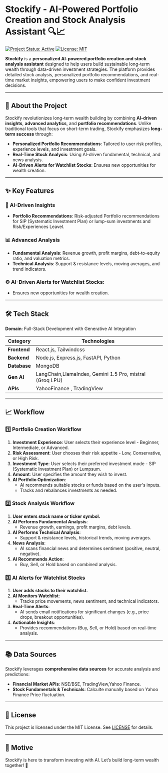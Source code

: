 # Stockify - AI-Powered Portfolio Creation and Stock Analysis Assistant 🔍📈

[![Project Status: Active](https://img.shields.io/badge/status-active-success.svg)]()
[![License: MIT](https://img.shields.io/badge/license-MIT-blue.svg)](https://opensource.org/licenses/MIT)

**Stockify** is a **personalized AI-powered portfolio creation and stock analysis assistant** designed to help users build sustainable long-term wealth through data-driven investment strategies. The platform provides detailed stock analysis, personalized portfolio recommendations, and real-time market insights, empowering users to make confident investment decisions.

---

## 🚀 **About the Project**

Stockify revolutionizes long-term wealth building by combining **AI-driven insights**, **advanced analytics**, and **portfolio recommendations**. Unlike traditional tools that focus on short-term trading, Stockify emphasizes **long-term success** through:

- **Personalized Portfolio Recommendations**: Tailored to user risk profiles, experience levels, and investment goals.
- **Real-Time Stock Analysis**: Using AI-driven fundamental, technical, and news analysis.
- **AI-Driven Alerts for Watchlist Stocks**: Ensures new opportunities for wealth creation.

---

## ✨ **Key Features**

### 🤖 **AI-Driven Insights**
- **Portfolio Recommendations**: Risk-adjusted Portfolio recommendations for SIP (Systematic Investment Plan) or lump-sum investments and Risk/Experiences Leavel.


### 📊 **Advanced Analysis**
- **Fundamental Analysis**: Revenue growth, profit margins, debt-to-equity ratio, and valuation metrics.
- **Technical Analysis**: Support & resistance levels, moving averages, and trend indicators.


### ⚙️ **AI-Driven Alerts for Watchlist Stocks**:
- Ensures new opportunities for wealth creation.

---

## 🛠 **Tech Stack**

**Domain**: Full-Stack Development with Generative AI Integration

| Category          | Technologies                                                                 |
|-------------------|------------------------------------------------------------------------------|
| **Frontend**      | React.js, Tailwindcss                                          |
| **Backend**       | Node.js, Express.js, FastAPI, Python                                         |
| **Database**      | MongoDB                                                                      |
| **Gen AI**         | LangChain,LlamaIndex, Gemini 1.5 Pro, mistral  (Groq LPU)|
| **APIs**          | YahooFinance  , TradingView |                                                                                                

---

## 📈 **Workflow**

### 1️⃣ **Portfolio Creation Workflow**
1. **Investment Experience**: User selects their experience level - Beginner, Intermediate, or Advanced.
2. **Risk Assessment**: User chooses their risk appetite - Low, Conservative, or High Risk.
3. **Investment Type**: User selects their preferred investment mode - SIP (Systematic Investment Plan) or Lumpsum.
4. **Amount**: User specifies the amount they wish to invest.
5. **AI Portfolio Optimization**:
   - AI recommends suitable stocks or funds based on the user's inputs.
   - Tracks and rebalances investments as needed.

### 2️⃣ **Stock Analysis Workflow**
1. **User enters stock name or ticker symbol.**
2. **AI Performs Fundamental Analysis**:
   - Revenue growth, earnings, profit margins, debt levels.
3. **AI Performs Technical Analysis**:
   - Support & resistance levels, historical trends, moving averages.
4. **News Analysis**:
   - AI scans financial news and determines sentiment (positive, neutral, negative).
5. **AI Recommends Action**:
   - Buy, Sell, or Hold based on combined analysis.

### 3️⃣ **AI Alerts for Watchlist Stocks**
1. **User adds stocks to their watchlist.**
2. **AI Monitors Watchlist**:
   - Tracks price movements, news sentiment, and technical indicators.
3. **Real-Time Alerts**:
   - AI sends email notifications for significant changes (e.g., price drops, breakout opportunities).
4. **Actionable Insights**:
   - Provides recommendations (Buy, Sell, or Hold) based on real-time analysis.

---

## 📚 **Data Sources**

Stockify leverages **comprehensive data sources** for accurate analysis and predictions:

- **Financial Market APIs**: NSE/BSE, TradingView,Yahoo Finance.
- **Stock Fundamentals & Technicals**: Calculte manually based on Yahoo Finance Price fluctuation.

---

## 📄 **License**

This project is licensed under the MIT License. See [LICENSE](/LICENSE) for details.

---

## 🚀 **Motive**

Stockify is here to transform investing with AI. Let’s build long-term wealth together! 🚀
